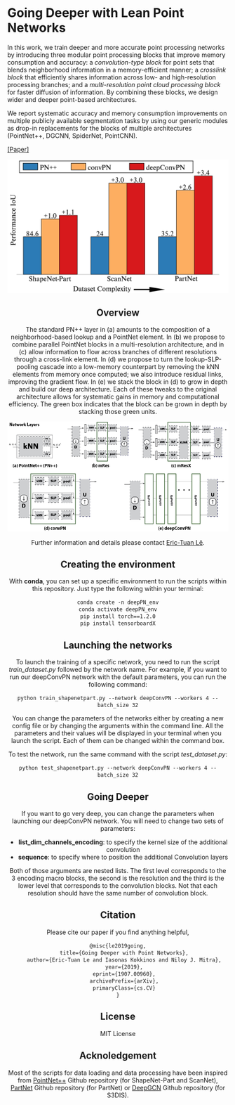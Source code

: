 # Going Deeper with Lean Point Networks

In this work, we train deeper and more accurate point processing networks by introducing three modular point processing blocks that improve memory consumption and accuracy: a *convolution-type block* for point sets that blends neighborhood information in a memory-efficient manner; a *crosslink block* that efficiently shares information across low- and high-resolution processing branches; and a *multi-resolution point cloud processing block* for faster diffusion of information. By combining these blocks, we design wider and deeper point-based architectures.

We report systematic accuracy and memory consumption improvements on multiple publicly available segmentation tasks by using our generic modules as drop-in replacements for the blocks of multiple architectures (PointNet++, DGCNN, SpiderNet, PointCNN).

[[Paper]](https://arxiv.org/abs/1907.00960)

<div style="text-align:center"><img src='./misc/teaser.png' width=800>

## Overview
The standard PN++ layer in (a) amounts to the composition of a neighborhood-based lookup and a PointNet element. In (b) we propose to combine parallel PointNet blocks in a multi-resolution architecture, and in (c) allow information to flow across  branches of different resolutions through a cross-link element.
In (d) we propose to turn the lookup-SLP-pooling cascade into a low-memory counterpart by removing the kNN elements from memory once computed; we also introduce residual links, improving the gradient flow. In (e) we stack the block in (d) to grow in depth and build our deep architecture. Each of these tweaks to the original architecture allows for systematic gains in memory and computational efficiency. The green box indicates that the block can be grown in depth by stacking those green units.

<div style="text-align:center"><img src='./misc/pipeline.png' width=800>

Further information and details please contact [Eric-Tuan Lê](mailto:e.le@cs.ucl.ac.uk).

## Creating the environment
With **conda**, you can set up a specific environment to run the scripts within this repository. Just type the following within your terminal:
```
conda create -n deepPN_env
conda activate deepPN_env
pip install torch==1.2.0
pip install tensorboardX
```

## Launching the networks
To launch the training of a specific network, you need to run the script *train_dataset.py* followed by the network name. For example, if you want to run our deepConvPN network with the default parameters, you can run the following command:
```
python train_shapenetpart.py --network deepConvPN --workers 4 --batch_size 32
```
You can change the parameters of the networks either by creating a new config file or by changing the arguments within the command line. All the parameters and their values will be displayed in your terminal when you launch the script. Each of them can be changed within the command box.

To test the network, run the same command with the script *test_dataset.py*:
```
python test_shapenetpart.py --network deepConvPN --workers 4 --batch_size 32
```

## Going Deeper
If you want to go very deep, you can change the parameters when launching our deepConvPN network. You will need to change two sets of parameters:
* **list_dim_channels_encoding**: to specify the kernel size of the additional convolution
* **sequence**: to specify where to position the additional Convolution layers

Both of those arguments are nested lists. The first level corresponds to the 3 encoding macro blocks, the second is the resolution and the third is the lower level that corresponds to the convolution blocks. Not that each resolution should have the same number of convolution block.

## Citation
Please cite our paper if you find anything helpful,
```
@misc{le2019going,
    title={Going Deeper with Point Networks},
    author={Eric-Tuan Le and Iasonas Kokkinos and Niloy J. Mitra},
    year={2019},
    eprint={1907.00960},
    archivePrefix={arXiv},
    primaryClass={cs.CV}
}
```

## License
MIT License

## Acknoledgement
Most of the scripts for data loading and data processing have been inspired from [PointNet++](https://github.com/charlesq34/pointnet2) Github repository (for ShapeNet-Part and ScanNet), [PartNet](https://github.com/daerduocarey/partnet_seg_exps) Github repository (for PartNet) or [DeepGCN](https://github.com/lightaime/deep_gcns) Github repository (for S3DIS).
